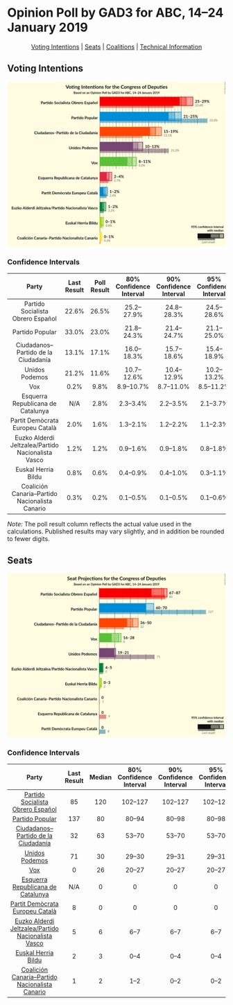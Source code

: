 # Opinion Poll by GAD3 for ABC, 14–24 January 2019

<p align="center"><a href="#voting-intentions">Voting Intentions</a> | <a href="#seats">Seats</a> | <a href="#coalitions">Coalitions</a> | <a href="#technical-information">Technical Information</a></p>

## Voting Intentions

![Graph with voting intentions not yet produced](2019-01-24-GAD3.png "Voting Intentions")

### Confidence Intervals

| Party | Last Result | Poll Result | 80% Confidence Interval | 90% Confidence Interval | 95% Confidence Interval | 99% Confidence Interval |
|:-----:|:-----------:|:-----------:|:-----------------------:|:-----------------------:|:-----------------------:|:-----------------------:|
| Partido Socialista Obrero Español | 22.6% | 26.5% | 25.2–27.9% |24.8–28.3% |24.5–28.6% |23.9–29.3% |
| Partido Popular | 33.0% | 23.0% | 21.8–24.3% |21.4–24.7% |21.1–25.0% |20.5–25.7% |
| Ciudadanos–Partido de la Ciudadanía | 13.1% | 17.1% | 16.0–18.3% |15.7–18.6% |15.4–18.9% |14.9–19.5% |
| Unidos Podemos | 21.2% | 11.6% | 10.7–12.6% |10.4–12.9% |10.2–13.2% |9.8–13.7% |
| Vox | 0.2% | 9.8% | 8.9–10.7% |8.7–11.0% |8.5–11.2% |8.1–11.7% |
| Esquerra Republicana de Catalunya | N/A | 2.8% | 2.3–3.4% |2.2–3.5% |2.1–3.7% |1.9–3.9% |
| Partit Demòcrata Europeu Català | 2.0% | 1.6% | 1.3–2.1% |1.2–2.2% |1.1–2.3% |1.0–2.5% |
| Euzko Alderdi Jeltzalea/Partido Nacionalista Vasco | 1.2% | 1.2% | 0.9–1.6% |0.9–1.8% |0.8–1.8% |0.7–2.1% |
| Euskal Herria Bildu | 0.8% | 0.6% | 0.4–0.9% |0.4–1.0% |0.3–1.1% |0.3–1.3% |
| Coalición Canaria–Partido Nacionalista Canario | 0.3% | 0.2% | 0.1–0.5% |0.1–0.5% |0.1–0.6% |0.0–0.7% |

*Note:* The poll result column reflects the actual value used in the calculations. Published results may vary slightly, and in addition be rounded to fewer digits.

## Seats

![Graph with seats not yet produced](2019-01-24-GAD3-seats.png "Seats")

### Confidence Intervals

| Party | Last Result | Median | 80% Confidence Interval | 90% Confidence Interval | 95% Confidence Interval | 99% Confidence Interval |
|:-----:|:-----------:|:------:|:-----------------------:|:-----------------------:|:-----------------------:|:-----------------------:|
| <a href="#partido-socialista-obrero-español">Partido Socialista Obrero Español</a> | 85 | 120 | 102–127 |102–127 |102–127 |102–127 |
| <a href="#partido-popular">Partido Popular</a> | 137 | 80 | 80–94 |80–98 |80–98 |80–98 |
| <a href="#ciudadanos–partido-de-la-ciudadanía">Ciudadanos–Partido de la Ciudadanía</a> | 32 | 63 | 53–70 |53–70 |53–70 |53–70 |
| <a href="#unidos-podemos">Unidos Podemos</a> | 71 | 30 | 29–30 |29–31 |29–31 |26–31 |
| <a href="#vox">Vox</a> | 0 | 26 | 20–27 |20–27 |20–27 |20–27 |
| <a href="#esquerra-republicana-de-catalunya">Esquerra Republicana de Catalunya</a> | N/A | 0 | 0 |0 |0 |0 |
| <a href="#partit-demòcrata-europeu-català">Partit Demòcrata Europeu Català</a> | 8 | 0 | 0 |0 |0 |0 |
| <a href="#euzko-alderdi-jeltzalea/partido-nacionalista-vasco">Euzko Alderdi Jeltzalea/Partido Nacionalista Vasco</a> | 5 | 6 | 6–7 |6–7 |6–7 |6–7 |
| <a href="#euskal-herria-bildu">Euskal Herria Bildu</a> | 2 | 3 | 0–4 |0–4 |0–4 |0–4 |
| <a href="#coalición-canaria–partido-nacionalista-canario">Coalición Canaria–Partido Nacionalista Canario</a> | 1 | 2 | 1–2 |0–2 |0–2 |0–2 |

